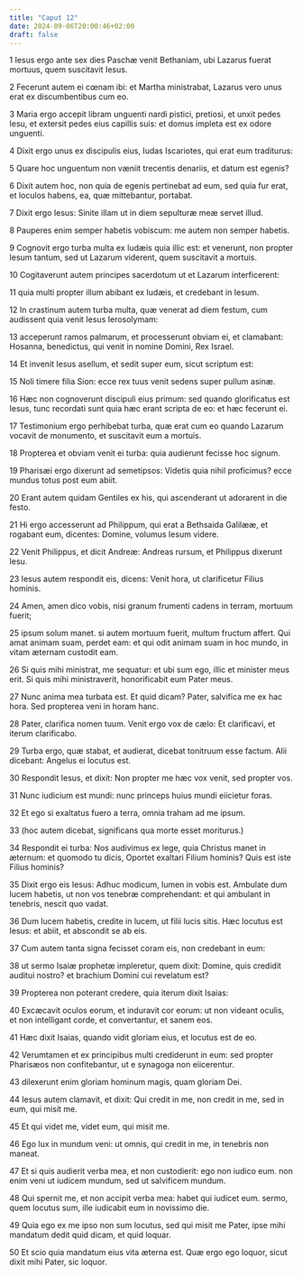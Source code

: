 ```yaml
---
title: "Caput 12"
date: 2024-09-06T20:00:46+02:00
draft: false
---
```



1 Iesus ergo ante sex dies Paschæ venit Bethaniam, ubi Lazarus fuerat mortuus, quem suscitavit Iesus.

2 Fecerunt autem ei cœnam ibi: et Martha ministrabat, Lazarus vero unus erat ex discumbentibus cum eo.

3 Maria ergo accepit libram unguenti nardi pistici, pretiosi, et unxit pedes Iesu, et extersit pedes eius capillis suis: et domus impleta est ex odore unguenti.

4 Dixit ergo unus ex discipulis eius, Iudas Iscariotes, qui erat eum traditurus:

5 Quare hoc unguentum non væniit trecentis denariis, et datum est egenis?

6 Dixit autem hoc, non quia de egenis pertinebat ad eum, sed quia fur erat, et loculos habens, ea, quæ mittebantur, portabat.

7 Dixit ergo Iesus: Sinite illam ut in diem sepulturæ meæ servet illud.

8 Pauperes enim semper habetis vobiscum: me autem non semper habetis.

9 Cognovit ergo turba multa ex Iudæis quia illic est: et venerunt, non propter Iesum tantum, sed ut Lazarum viderent, quem suscitavit a mortuis.

10 Cogitaverunt autem principes sacerdotum ut et Lazarum interficerent:

11 quia multi propter illum abibant ex Iudæis, et credebant in Iesum.

12 In crastinum autem turba multa, quæ venerat ad diem festum, cum audissent quia venit Iesus Ierosolymam:

13 acceperunt ramos palmarum, et processerunt obviam ei, et clamabant: Hosanna, benedictus, qui venit in nomine Domini, Rex Israel.

14 Et invenit Iesus asellum, et sedit super eum, sicut scriptum est:

15 Noli timere filia Sion: ecce rex tuus venit sedens super pullum asinæ.

16 Hæc non cognoverunt discipuli eius primum: sed quando glorificatus est Iesus, tunc recordati sunt quia hæc erant scripta de eo: et hæc fecerunt ei.

17 Testimonium ergo perhibebat turba, quæ erat cum eo quando Lazarum vocavit de monumento, et suscitavit eum a mortuis.

18 Propterea et obviam venit ei turba: quia audierunt fecisse hoc signum.

19 Pharisæi ergo dixerunt ad semetipsos: Videtis quia nihil proficimus? ecce mundus totus post eum abiit.

20 Erant autem quidam Gentiles ex his, qui ascenderant ut adorarent in die festo.

21 Hi ergo accesserunt ad Philippum, qui erat a Bethsaida Galilææ, et rogabant eum, dicentes: Domine, volumus Iesum videre.

22 Venit Philippus, et dicit Andreæ: Andreas rursum, et Philippus dixerunt Iesu.

23 Iesus autem respondit eis, dicens: Venit hora, ut clarificetur Filius hominis.

24 Amen, amen dico vobis, nisi granum frumenti cadens in terram, mortuum fuerit;

25 ipsum solum manet. si autem mortuum fuerit, multum fructum affert. Qui amat animam suam, perdet eam: et qui odit animam suam in hoc mundo, in vitam æternam custodit eam.

26 Si quis mihi ministrat, me sequatur: et ubi sum ego, illic et minister meus erit. Si quis mihi ministraverit, honorificabit eum Pater meus.

27 Nunc anima mea turbata est. Et quid dicam? Pater, salvifica me ex hac hora. Sed propterea veni in horam hanc.

28 Pater, clarifica nomen tuum. Venit ergo vox de cælo: Et clarificavi, et iterum clarificabo.

29 Turba ergo, quæ stabat, et audierat, dicebat tonitruum esse factum. Alii dicebant: Angelus ei locutus est.

30 Respondit Iesus, et dixit: Non propter me hæc vox venit, sed propter vos.

31 Nunc iudicium est mundi: nunc princeps huius mundi eiicietur foras.

32 Et ego si exaltatus fuero a terra, omnia traham ad me ipsum.

33 (hoc autem dicebat, significans qua morte esset moriturus.)

34 Respondit ei turba: Nos audivimus ex lege, quia Christus manet in æternum: et quomodo tu dicis, Oportet exaltari Filium hominis? Quis est iste Filius hominis?

35 Dixit ergo eis Iesus: Adhuc modicum, lumen in vobis est. Ambulate dum lucem habetis, ut non vos tenebræ comprehendant: et qui ambulant in tenebris, nescit quo vadat.

36 Dum lucem habetis, credite in lucem, ut filii lucis sitis. Hæc locutus est Iesus: et abiit, et abscondit se ab eis.

37 Cum autem tanta signa fecisset coram eis, non credebant in eum:

38 ut sermo Isaiæ prophetæ impleretur, quem dixit: Domine, quis credidit auditui nostro? et brachium Domini cui revelatum est?

39 Propterea non poterant credere, quia iterum dixit Isaias:

40 Excæcavit oculos eorum, et induravit cor eorum: ut non videant oculis, et non intelligant corde, et convertantur, et sanem eos.

41 Hæc dixit Isaias, quando vidit gloriam eius, et locutus est de eo.

42 Verumtamen et ex principibus multi crediderunt in eum: sed propter Pharisæos non confitebantur, ut e synagoga non eiicerentur.

43 dilexerunt enim gloriam hominum magis, quam gloriam Dei.

44 Iesus autem clamavit, et dixit: Qui credit in me, non credit in me, sed in eum, qui misit me.

45 Et qui videt me, videt eum, qui misit me.

46 Ego lux in mundum veni: ut omnis, qui credit in me, in tenebris non maneat.

47 Et si quis audierit verba mea, et non custodierit: ego non iudico eum. non enim veni ut iudicem mundum, sed ut salvificem mundum.

48 Qui spernit me, et non accipit verba mea: habet qui iudicet eum. sermo, quem locutus sum, ille iudicabit eum in novissimo die.

49 Quia ego ex me ipso non sum locutus, sed qui misit me Pater, ipse mihi mandatum dedit quid dicam, et quid loquar.

50 Et scio quia mandatum eius vita æterna est. Quæ ergo ego loquor, sicut dixit mihi Pater, sic loquor.

